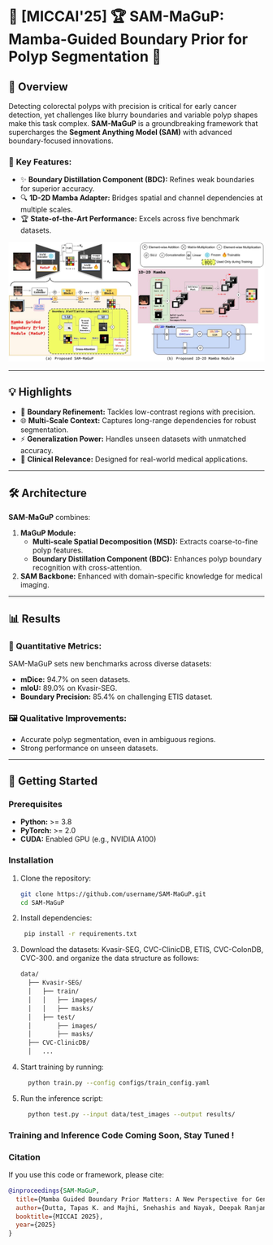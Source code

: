 # 🎯 [MICCAI'25] 🏆 **SAM-MaGuP**: Mamba-Guided Boundary Prior for Polyp Segmentation 🚀  

## 🌟 Overview  
Detecting colorectal polyps with precision is critical for early cancer detection, yet challenges like blurry boundaries and variable polyp shapes make this task complex. **SAM-MaGuP** is a groundbreaking framework that supercharges the **Segment Anything Model (SAM)** with advanced boundary-focused innovations.  

### 🔑 **Key Features:**  
- ✨ **Boundary Distillation Component (BDC):** Refines weak boundaries for superior accuracy.  
- 🔍 **1D-2D Mamba Adapter:** Bridges spatial and channel dependencies at multiple scales.  
- 🏆 **State-of-the-Art Performance:** Excels across five benchmark datasets.  

![SAM-MaGuP Framework](SAM-MaGuP.jpg)  

---

## 💡 Highlights  
- 🧠 **Boundary Refinement:** Tackles low-contrast regions with precision.  
- 🌐 **Multi-Scale Context:** Captures long-range dependencies for robust segmentation.  
- ⚡ **Generalization Power:** Handles unseen datasets with unmatched accuracy.  
- 🎯 **Clinical Relevance:** Designed for real-world medical applications.  

---

## 🛠️ Architecture  
**SAM-MaGuP** combines:  
1. **MaGuP Module:**  
   - **Multi-scale Spatial Decomposition (MSD):** Extracts coarse-to-fine polyp features.  
   - **Boundary Distillation Component (BDC):** Enhances polyp boundary recognition with cross-attention.  
2. **SAM Backbone:** Enhanced with domain-specific knowledge for medical imaging.  

---

## 📊 Results  

### **🚀 Quantitative Metrics:**  
SAM-MaGuP sets new benchmarks across diverse datasets:  
- **mDice:** 94.7% on seen datasets.  
- **mIoU:** 89.0% on Kvasir-SEG.  
- **Boundary Precision:** 85.4% on challenging ETIS dataset.  

### **🖼️ Qualitative Improvements:**  
- Accurate polyp segmentation, even in ambiguous regions.  
- Strong performance on unseen datasets.  

---

## 🚀 Getting Started  

### Prerequisites  
- **Python:** >= 3.8  
- **PyTorch:** >= 2.0  
- **CUDA:** Enabled GPU (e.g., NVIDIA A100)  

### Installation  
1. Clone the repository:  
   ```bash  
   git clone https://github.com/username/SAM-MaGuP.git  
   cd SAM-MaGuP  

2. Install dependencies:
   ```bash
    pip install -r requirements.txt

4. Download the datasets: Kvasir-SEG, CVC-ClinicDB, ETIS, CVC-ColonDB, CVC-300. and organize the data structure as follows:
    ```bash
    data/
      ├── Kvasir-SEG/
      │   ├── train/
      │   │   ├── images/
      │   │   ├── masks/
      │   ├── test/
      │       ├── images/
      │       ├── masks/
      ├── CVC-ClinicDB/
      │   ...
5. Start training by running:
   ```bash
     python train.py --config configs/train_config.yaml
6. Run the inference script:
   ```bash
     python test.py --input data/test_images --output results/
### Training and Inference Code Coming Soon, Stay Tuned !

### Citation
If you use this code or framework, please cite:
```bibtex
@inproceedings{SAM-MaGuP,
  title={Mamba Guided Boundary Prior Matters: A New Perspective for Generalized Polyp Segmentation},
  author={Dutta, Tapas K. and Majhi, Snehashis and Nayak, Deepak Ranjan and Jha, Debesh},
  booktitle={MICCAI 2025},
  year={2025}
}

